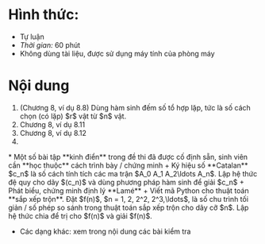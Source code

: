 # Hình thức:
  * Tự luận
  * _Thời gian:_ 60 phút
  * Không dùng tài liệu,  được sử dụng máy tính của phòng máy

# Nội dung
<ol>
 <li>(Chương 8, ví dụ 8.8)
  Dùng hàm sinh đếm số tổ hợp lặp, tức là số cách chọn (có lặp) $r$ vật từ $n$ vật.
 </li>
 <li>Chương 8, ví dụ 8.11</li>
 <li>Chương 8, ví dụ 8.12</li>
 <li></li>
</ol>
  * Một số bài tập **kinh điển** trong đề thi đã được cố định sẵn, sinh viên cần **học thuộc** cách trình bày / chứng minh
    + Ký hiệu số **Catalan** $c_n$ là số cách tính tích các ma trận $A_0 A_1 A_2\ldots A_n$. Lập hệ thức đệ quy cho dãy $(c_n)$ và dùng phương pháp hàm sinh để giải $c_n$
    + Phát biểu, chứng minh định lý **Lamé**
    + Viết mã Python cho thuật toán **sắp xếp trộn**. Đặt $f(n)$, $n = 1, 2, 2^2, 2^3,\ldots$,  là số chu trình tối giản / số phép so sánh trong thuật toán sắp xếp trộn cho dãy cỡ $n$. Lập hệ thức chia để trị cho $f(n)$ và giải $f(n)$.

  * Các dạng khác: xem trong nội dung các bài kiểm tra

